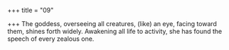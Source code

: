 +++
title = "09"

+++
The goddess, overseeing all creatures, (like) an eye, facing toward them,  shines forth widely.
Awakening all life to activity, she has found the speech of every
zealous one.